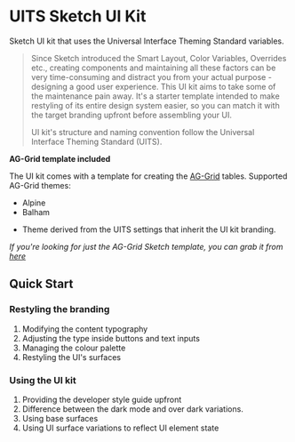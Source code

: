 # UITS Sketch UI Kit
Sketch UI kit that uses the Universal Interface Theming Standard variables.

>Since Sketch introduced the Smart Layout, Color Variables, Overrides etc., creating components and maintaining all these factors can be very time-consuming and distract you from your actual purpose - designing a good user experience. This UI kit aims to take some of the maintenance pain away. It's a starter template intended to make restyling of its entire design system easier, so you can match it with the target branding upfront before assembling your UI. 
>
>UI kit's structure and naming convention follow the Universal Interface Theming Standard (UITS).

__AG-Grid template included__

The UI kit comes with a template for creating the [AG-Grid](https://www.ag-grid.com/) tables. Supported AG-Grid themes:
- Alpine
- Balham
+ Theme derived from the UITS settings that inherit the UI kit branding.

_If you're looking for just the AG-Grid Sketch template, you can grab it from [here](#)_

## Quick Start

### Restyling the branding

1. Modifying the content typography
2. Adjusting the type inside buttons and text inputs
3. Managing the colour palette
4. Restyling the UI's surfaces

### Using the UI kit

1. Providing the developer style guide upfront
2. Difference between the dark mode and over dark variations.
3. Using base surfaces
4. Using UI surface variations to reflect UI element state